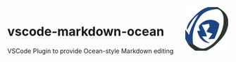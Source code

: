 <img align="right" width="100" src="ocean.png">

# vscode-markdown-ocean
VSCode Plugin to provide Ocean-style Markdown editing


